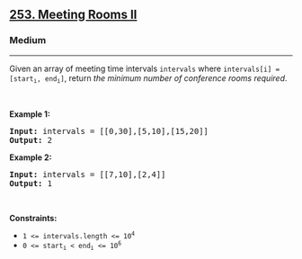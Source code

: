 <h2><a href="https://leetcode.com/problems/meeting-rooms-ii/">253. Meeting Rooms II</a></h2><h3>Medium</h3><hr><div data-read-aloud-multi-block="true"><p>Given an array of meeting time intervals <code>intervals</code> where <code>intervals[i] = [start<sub>i</sub>, end<sub>i</sub>]</code>, return <em>the minimum number of conference rooms required</em>.</p>

<p>&nbsp;</p>
<p><strong class="example">Example 1:</strong></p>
<pre><strong>Input:</strong> intervals = [[0,30],[5,10],[15,20]]
<strong>Output:</strong> 2
</pre><p><strong class="example">Example 2:</strong></p>
<pre><strong>Input:</strong> intervals = [[7,10],[2,4]]
<strong>Output:</strong> 1
</pre>
<p>&nbsp;</p>
<p><strong>Constraints:</strong></p>

<ul>
	<li><code>1 &lt;=&nbsp;intervals.length &lt;= 10<sup style="">4</sup></code></li>
	<li><code>0 &lt;= start<sub>i</sub> &lt; end<sub>i</sub> &lt;= 10<sup style="">6</sup></code></li>
</ul>
</div>